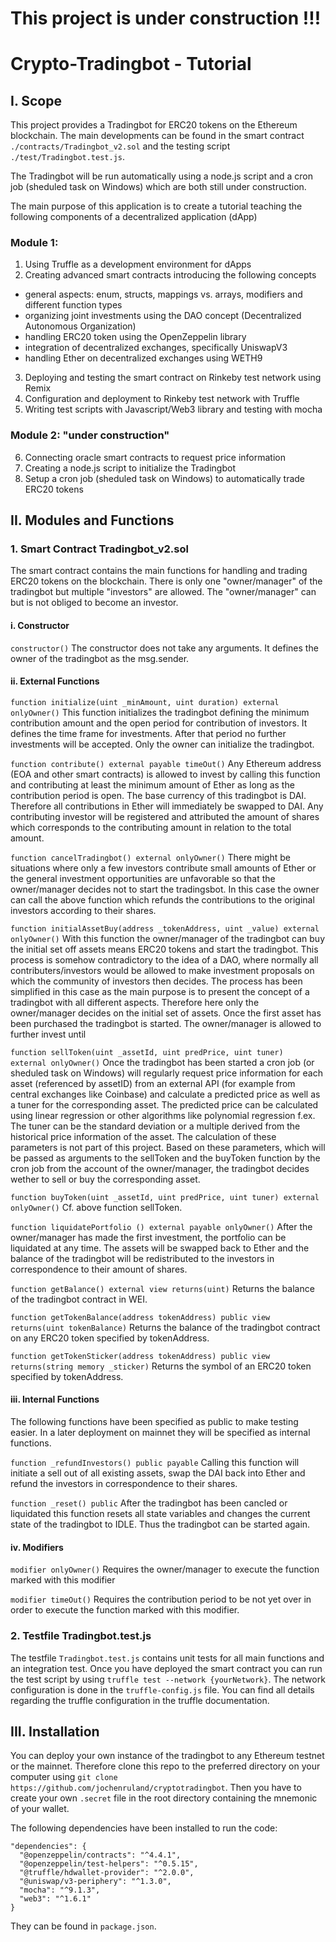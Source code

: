 # This project is under construction !!!

# Crypto-Tradingbot - Tutorial
## I. Scope
This project provides a Tradingbot for ERC20 tokens on the Ethereum blockchain. The main developments can be found in the smart contract `./contracts/Tradingbot_v2.sol` and the testing script `./test/Tradingbot.test.js`.

The Tradingbot will be run automatically using a node.js script and a cron job (sheduled task on Windows) which are both still under construction.

The main purpose of this application is to create a tutorial teaching the following components of a decentralized application (dApp)

### Module 1:
1. Using Truffle as a development environment for dApps
2. Creating advanced smart contracts introducing the following concepts
  - general aspects: enum, structs, mappings vs. arrays, modifiers and different function types
  - organizing joint investments using the DAO concept (Decentralized Autonomous Organization)
  - handling ERC20 token using the OpenZeppelin library
  - integration of decentralized exchanges, specifically UniswapV3
  - handling Ether on decentralized exchanges using WETH9
3. Deploying and testing the smart contract on Rinkeby test network using Remix
4. Configuration and deployment to Rinkeby test network with Truffle
5. Writing test scripts with Javascript/Web3 library and testing with mocha   

### Module 2: "under construction"
6. Connecting oracle smart contracts to request price information
7. Creating a node.js script to initialize the Tradingbot
8. Setup a cron job (sheduled task on Windows) to automatically trade ERC20 tokens

## II. Modules and Functions
### 1. Smart Contract Tradingbot_v2.sol
The smart contract contains the main functions for handling and trading ERC20 tokens on the blockchain. There is only one "owner/manager" of the tradingbot but multiple "investors" are allowed. The "owner/manager" can but is not obliged to become an investor.

#### i. Constructor
`constructor()`
The constructor does not take any arguments. It defines the owner of the tradingbot as the msg.sender.

#### ii. External Functions
`function initialize(uint _minAmount, uint duration) external onlyOwner()`
This function initializes the tradingbot defining the minimum contribution amount and the open period for contribution of investors. It defines the time frame for investments. After that period no further investments will be accepted. Only the owner can initialize the tradingbot.

`function contribute() external payable timeOut()`
Any Ethereum address (EOA and other smart contracts) is allowed to invest by calling this function and contributing at least the minimum amount of Ether as long as the contribution period is open. The base currency of this tradingbot is DAI. Therefore all contributions in Ether will immediately be swapped to DAI. Any contributing investor will be registered and attributed the amount of shares which corresponds to the contributing amount in relation to the total amount.

`function cancelTradingbot() external onlyOwner()`
There might be situations where only a few investors contribute small amounts of Ether or the general investment opportunities are unfavorable so that the owner/manager decides not to start the tradingsbot. In this case the owner can call the above function which refunds the contributions to the original investors according to their shares.

`function initialAssetBuy(address _tokenAddress, uint _value) external onlyOwner()`
With this function the owner/manager of the tradingbot can buy the initial set off assets means ERC20 tokens and start the tradingbot. This process is somehow contradictory to the idea of a DAO, where normally all contributers/investors would be allowed to make investment proposals on which the community of investors then decides. The process has been simplified in this case as the main purpose is to present the concept of a tradingbot with all different aspects. Therefore here only the owner/manager decides on the initial set of assets. Once the first asset has been purchased the tradingbot is started. The owner/manager is allowed to further invest until

`function sellToken(uint _assetId, uint predPrice, uint tuner)  external onlyOwner()`
Once the tradingbot has been started a cron job (or sheduled task on Windows) will regularly request price information for each asset (referenced by assetID) from an external API (for example from central exchanges like Coinbase) and calculate a predicted price as well as a tuner for the corresponding asset. The predicted price can be calculated using linear regression or other algorithms like polynomial regression f.ex. The tuner can be the standard deviation or a multiple derived from the historical price information of the asset. The calculation of these parameters is not part of this project. Based on these parameters, which will be passed as arguments to the sellToken  and the buyToken function by the cron job from the account of the owner/manager, the tradingbot decides wether to sell or buy the corresponding asset.

`function buyToken(uint _assetId, uint predPrice, uint tuner) external onlyOwner()`
Cf. above function sellToken.

`function liquidatePortfolio () external payable onlyOwner()`
After the owner/manager has made the first investment, the portfolio can be liquidated at any time. The assets will be swapped back to Ether and the balance of the tradingbot will be redistributed to the investors in correspondence to their amount of shares.  

`function getBalance() external view returns(uint)`
Returns the balance of the tradingbot contract in WEI.

`function getTokenBalance(address tokenAddress) public view returns(uint tokenBalance)`
Returns the balance of the tradingbot contract on any ERC20 token specified by tokenAddress.

`function getTokenSticker(address tokenAddress) public view returns(string memory _sticker)`
Returns the symbol of an ERC20 token specified by tokenAddress.

#### iii. Internal Functions
The following functions have been specified as public to make testing easier. In a later deployment on mainnet they will be specified as internal functions.

`function _refundInvestors() public payable`
Calling this function will initiate a sell out of all existing assets, swap the DAI back into Ether and refund the investors in correspondence to their shares.

`function _reset() public`
After the tradingbot has been cancled or liquidated this function resets all state variables and changes the current state of the tradingbot to IDLE. Thus the tradingbot can be started again.

#### iv. Modifiers
`modifier onlyOwner()`
Requires the owner/manager to execute the function marked with this modifier

`modifier timeOut()`
Requires the contribution period to be not yet over in order to execute the function marked with this modifier.

### 2. Testfile Tradingbot.test.js
The testfile `Tradingbot.test.js` contains unit tests for all main functions and an integration test. Once you have deployed the smart contract you can run the test script by using `truffle test --network {yourNetwork}`. The network configuration is done in the `truffle-config.js` file. You can find all details regarding the truffle configuration in the truffle documentation. 

## III. Installation
You can deploy your own instance of the tradingbot to any Ethereum testnet or the mainnet. Therefore clone this repo to the preferred directory on your computer using `git clone https://github.com/jochenruland/cryptotradingbot`. Then you have to create your own `.secret` file in the root directory containing the mnemonic of your wallet.

The following dependencies have been installed to run the code:

```
"dependencies": {
  "@openzeppelin/contracts": "^4.4.1",
  "@openzeppelin/test-helpers": "^0.5.15",
  "@truffle/hdwallet-provider": "^2.0.0",
  "@uniswap/v3-periphery": "^1.3.0",
  "mocha": "^9.1.3",
  "web3": "^1.6.1"
}
```
They can be found in `package.json`.
